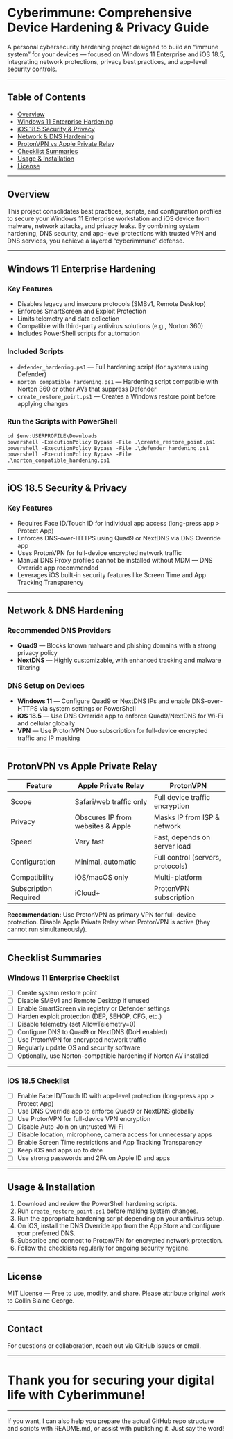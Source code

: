 # Cyberimmune: Comprehensive Device Hardening & Privacy Guide

A personal cybersecurity hardening project designed to build an “immune system” for your devices — focused on Windows 11 Enterprise and iOS 18.5, integrating network protections, privacy best practices, and app-level security controls.

---

## Table of Contents

- [Overview](#overview)  
- [Windows 11 Enterprise Hardening](#windows-11-enterprise-hardening)  
- [iOS 18.5 Security & Privacy](#ios-185-security--privacy)  
- [Network & DNS Hardening](#network--dns-hardening)  
- [ProtonVPN vs Apple Private Relay](#protonvpn-vs-apple-private-relay)  
- [Checklist Summaries](#checklist-summaries)  
- [Usage & Installation](#usage--installation)  
- [License](#license)  

---

## Overview

This project consolidates best practices, scripts, and configuration profiles to secure your Windows 11 Enterprise workstation and iOS device from malware, network attacks, and privacy leaks. By combining system hardening, DNS security, and app-level protections with trusted VPN and DNS services, you achieve a layered “cyberimmune” defense.

---

## Windows 11 Enterprise Hardening

### Key Features

- Disables legacy and insecure protocols (SMBv1, Remote Desktop)
- Enforces SmartScreen and Exploit Protection
- Limits telemetry and data collection
- Compatible with third-party antivirus solutions (e.g., Norton 360)
- Includes PowerShell scripts for automation

### Included Scripts

- `defender_hardening.ps1` — Full hardening script (for systems using Defender)  
- `norton_compatible_hardening.ps1` — Hardening script compatible with Norton 360 or other AVs that suppress Defender  
- `create_restore_point.ps1` — Creates a Windows restore point before applying changes

### Run the Scripts with PowerShell

```
cd $env:USERPROFILE\Downloads
powershell -ExecutionPolicy Bypass -File .\create_restore_point.ps1
powershell -ExecutionPolicy Bypass -File .\defender_hardening.ps1
powershell -ExecutionPolicy Bypass -File .\norton_compatible_hardening.ps1
```

---

## iOS 18.5 Security & Privacy

### Key Features

- Requires Face ID/Touch ID for individual app access (long-press app > Protect App)  
- Enforces DNS-over-HTTPS using Quad9 or NextDNS via DNS Override app  
- Uses ProtonVPN for full-device encrypted network traffic  
- Manual DNS Proxy profiles cannot be installed without MDM — DNS Override app recommended  
- Leverages iOS built-in security features like Screen Time and App Tracking Transparency

---

## Network & DNS Hardening

### Recommended DNS Providers

- **Quad9** — Blocks known malware and phishing domains with a strong privacy policy  
- **NextDNS** — Highly customizable, with enhanced tracking and malware filtering

### DNS Setup on Devices

- **Windows 11** — Configure Quad9 or NextDNS IPs and enable DNS-over-HTTPS via system settings or PowerShell  
- **iOS 18.5** — Use DNS Override app to enforce Quad9/NextDNS for Wi-Fi and cellular globally  
- **VPN** — Use ProtonVPN Duo subscription for full-device encrypted traffic and IP masking

---

## ProtonVPN vs Apple Private Relay

| Feature                | Apple Private Relay               | ProtonVPN                         |
|------------------------|---------------------------------|----------------------------------|
| Scope                  | Safari/web traffic only          | Full device traffic encryption   |
| Privacy                | Obscures IP from websites & Apple | Masks IP from ISP & network       |
| Speed                  | Very fast                       | Fast, depends on server load     |
| Configuration          | Minimal, automatic              | Full control (servers, protocols)|
| Compatibility          | iOS/macOS only                 | Multi-platform                   |
| Subscription Required  | iCloud+                        | ProtonVPN subscription           |

**Recommendation:** Use ProtonVPN as primary VPN for full-device protection. Disable Apple Private Relay when ProtonVPN is active (they cannot run simultaneously).

---

## Checklist Summaries

### Windows 11 Enterprise Checklist

- [ ] Create system restore point  
- [ ] Disable SMBv1 and Remote Desktop if unused  
- [ ] Enable SmartScreen via registry or Defender settings  
- [ ] Harden exploit protection (DEP, SEHOP, CFG, etc.)  
- [ ] Disable telemetry (set AllowTelemetry=0)  
- [ ] Configure DNS to Quad9 or NextDNS (DoH enabled)  
- [ ] Use ProtonVPN for encrypted network traffic  
- [ ] Regularly update OS and security software  
- [ ] Optionally, use Norton-compatible hardening if Norton AV installed  

---

### iOS 18.5 Checklist

- [ ] Enable Face ID/Touch ID with app-level protection (long-press app > Protect App)  
- [ ] Use DNS Override app to enforce Quad9 or NextDNS globally  
- [ ] Use ProtonVPN for full-device VPN encryption  
- [ ] Disable Auto-Join on untrusted Wi-Fi  
- [ ] Disable location, microphone, camera access for unnecessary apps  
- [ ] Enable Screen Time restrictions and App Tracking Transparency  
- [ ] Keep iOS and apps up to date  
- [ ] Use strong passwords and 2FA on Apple ID and apps  

---

## Usage & Installation

1. Download and review the PowerShell hardening scripts.  
2. Run `create_restore_point.ps1` before making system changes.  
3. Run the appropriate hardening script depending on your antivirus setup.  
4. On iOS, install the DNS Override app from the App Store and configure your preferred DNS.  
5. Subscribe and connect to ProtonVPN for encrypted network protection.  
6. Follow the checklists regularly for ongoing security hygiene.

---

## License

MIT License — Free to use, modify, and share. Please attribute original work to Collin Blaine George.

---

## Contact

For questions or collaboration, reach out via GitHub issues or email.

---

# Thank you for securing your digital life with Cyberimmune!

---

If you want, I can also help you prepare the actual GitHub repo structure and scripts with README.md, or assist with publishing it. Just say the word!
